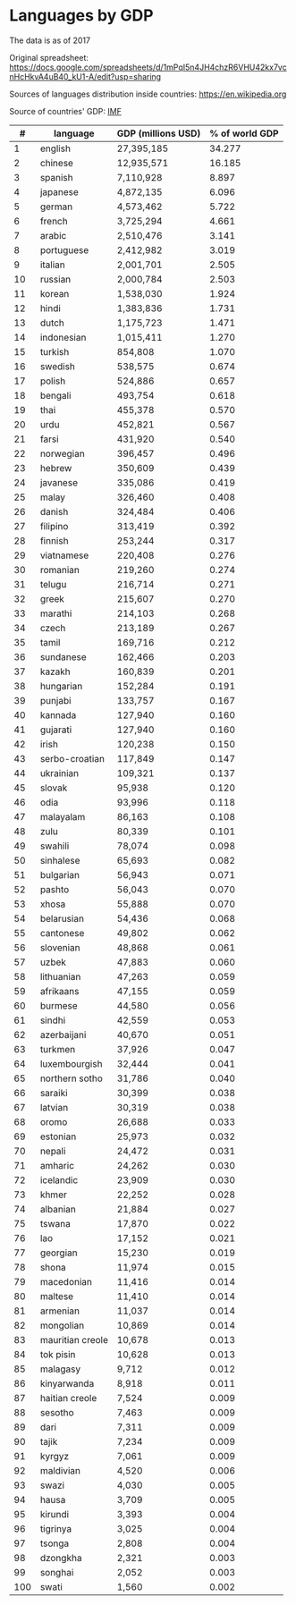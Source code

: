 # Languages by GDP

The data is as of 2017

Original spreadsheet: https://docs.google.com/spreadsheets/d/1mPqI5n4JH4chzR6VHU42kx7vcnHcHkvA4uB40_kU1-A/edit?usp=sharing

Sources of languages distribution inside countries: https://en.wikipedia.org

Source of countries' GDP: [IMF](http://www.imf.org/external/pubs/ft/weo/2018/01/weodata/weorept.aspx?sy=2017&ey=2017&scsm=1&ssd=1&sort=country&ds=.&br=1&c=512%2C946%2C914%2C137%2C612%2C546%2C614%2C962%2C311%2C674%2C213%2C676%2C911%2C548%2C193%2C556%2C122%2C678%2C912%2C181%2C313%2C867%2C419%2C682%2C513%2C684%2C316%2C273%2C913%2C868%2C124%2C921%2C339%2C948%2C638%2C943%2C514%2C686%2C218%2C688%2C963%2C518%2C616%2C728%2C223%2C836%2C516%2C558%2C918%2C138%2C748%2C196%2C618%2C278%2C624%2C692%2C522%2C694%2C622%2C142%2C156%2C449%2C626%2C564%2C628%2C565%2C228%2C283%2C924%2C853%2C233%2C288%2C632%2C293%2C636%2C566%2C634%2C964%2C238%2C182%2C662%2C359%2C960%2C453%2C423%2C968%2C935%2C922%2C128%2C714%2C611%2C862%2C321%2C135%2C243%2C716%2C248%2C456%2C469%2C722%2C253%2C942%2C642%2C718%2C643%2C724%2C939%2C576%2C644%2C936%2C819%2C961%2C172%2C813%2C132%2C726%2C646%2C199%2C648%2C733%2C915%2C184%2C134%2C524%2C652%2C361%2C174%2C362%2C328%2C364%2C258%2C732%2C656%2C366%2C654%2C734%2C336%2C144%2C263%2C146%2C268%2C463%2C532%2C528%2C944%2C923%2C176%2C738%2C534%2C578%2C536%2C537%2C429%2C742%2C433%2C866%2C178%2C369%2C436%2C744%2C136%2C186%2C343%2C925%2C158%2C869%2C439%2C746%2C916%2C926%2C664%2C466%2C826%2C112%2C542%2C111%2C967%2C298%2C443%2C927%2C917%2C846%2C544%2C299%2C941%2C582%2C446%2C474%2C666%2C754%2C668%2C698%2C672&s=NGDPD&grp=0&a=&pr.x=45&pr.y=14)

| #   | language         | GDP (millions USD) | % of world GDP |
|-----|------------------|--------------------|----------------|
| 1   | english          | 27,395,185         | 34.277         |
| 2   | chinese          | 12,935,571         | 16.185         |
| 3   | spanish          | 7,110,928          | 8.897          |
| 4   | japanese         | 4,872,135          | 6.096          |
| 5   | german           | 4,573,462          | 5.722          |
| 6   | french           | 3,725,294          | 4.661          |
| 7   | arabic           | 2,510,476          | 3.141          |
| 8   | portuguese       | 2,412,982          | 3.019          |
| 9   | italian          | 2,001,701          | 2.505          |
| 10  | russian          | 2,000,784          | 2.503          |
| 11  | korean           | 1,538,030          | 1.924          |
| 12  | hindi            | 1,383,836          | 1.731          |
| 13  | dutch            | 1,175,723          | 1.471          |
| 14  | indonesian       | 1,015,411          | 1.270          |
| 15  | turkish          | 854,808            | 1.070          |
| 16  | swedish          | 538,575            | 0.674          |
| 17  | polish           | 524,886            | 0.657          |
| 18  | bengali          | 493,754            | 0.618          |
| 19  | thai             | 455,378            | 0.570          |
| 20  | urdu             | 452,821            | 0.567          |
| 21  | farsi            | 431,920            | 0.540          |
| 22  | norwegian        | 396,457            | 0.496          |
| 23  | hebrew           | 350,609            | 0.439          |
| 24  | javanese         | 335,086            | 0.419          |
| 25  | malay            | 326,460            | 0.408          |
| 26  | danish           | 324,484            | 0.406          |
| 27  | filipino         | 313,419            | 0.392          |
| 28  | finnish          | 253,244            | 0.317          |
| 29  | viatnamese       | 220,408            | 0.276          |
| 30  | romanian         | 219,260            | 0.274          |
| 31  | telugu           | 216,714            | 0.271          |
| 32  | greek            | 215,607            | 0.270          |
| 33  | marathi          | 214,103            | 0.268          |
| 34  | czech            | 213,189            | 0.267          |
| 35  | tamil            | 169,716            | 0.212          |
| 36  | sundanese        | 162,466            | 0.203          |
| 37  | kazakh           | 160,839            | 0.201          |
| 38  | hungarian        | 152,284            | 0.191          |
| 39  | punjabi          | 133,757            | 0.167          |
| 40  | kannada          | 127,940            | 0.160          |
| 41  | gujarati         | 127,940            | 0.160          |
| 42  | irish            | 120,238            | 0.150          |
| 43  | serbo-croatian   | 117,849            | 0.147          |
| 44  | ukrainian        | 109,321            | 0.137          |
| 45  | slovak           | 95,938             | 0.120          |
| 46  | odia             | 93,996             | 0.118          |
| 47  | malayalam        | 86,163             | 0.108          |
| 48  | zulu             | 80,339             | 0.101          |
| 49  | swahili          | 78,074             | 0.098          |
| 50  | sinhalese        | 65,693             | 0.082          |
| 51  | bulgarian        | 56,943             | 0.071          |
| 52  | pashto           | 56,043             | 0.070          |
| 53  | xhosa            | 55,888             | 0.070          |
| 54  | belarusian       | 54,436             | 0.068          |
| 55  | cantonese        | 49,802             | 0.062          |
| 56  | slovenian        | 48,868             | 0.061          |
| 57  | uzbek            | 47,883             | 0.060          |
| 58  | lithuanian       | 47,263             | 0.059          |
| 59  | afrikaans        | 47,155             | 0.059          |
| 60  | burmese          | 44,580             | 0.056          |
| 61  | sindhi           | 42,559             | 0.053          |
| 62  | azerbaijani      | 40,670             | 0.051          |
| 63  | turkmen          | 37,926             | 0.047          |
| 64  | luxembourgish    | 32,444             | 0.041          |
| 65  | northern sotho   | 31,786             | 0.040          |
| 66  | saraiki          | 30,399             | 0.038          |
| 67  | latvian          | 30,319             | 0.038          |
| 68  | oromo            | 26,688             | 0.033          |
| 69  | estonian         | 25,973             | 0.032          |
| 70  | nepali           | 24,472             | 0.031          |
| 71  | amharic          | 24,262             | 0.030          |
| 72  | icelandic        | 23,909             | 0.030          |
| 73  | khmer            | 22,252             | 0.028          |
| 74  | albanian         | 21,884             | 0.027          |
| 75  | tswana           | 17,870             | 0.022          |
| 76  | lao              | 17,152             | 0.021          |
| 77  | georgian         | 15,230             | 0.019          |
| 78  | shona            | 11,974             | 0.015          |
| 79  | macedonian       | 11,416             | 0.014          |
| 80  | maltese          | 11,410             | 0.014          |
| 81  | armenian         | 11,037             | 0.014          |
| 82  | mongolian        | 10,869             | 0.014          |
| 83  | mauritian creole | 10,678             | 0.013          |
| 84  | tok pisin        | 10,628             | 0.013          |
| 85  | malagasy         | 9,712              | 0.012          |
| 86  | kinyarwanda      | 8,918              | 0.011          |
| 87  | haitian creole   | 7,524              | 0.009          |
| 88  | sesotho          | 7,463              | 0.009          |
| 89  | dari             | 7,311              | 0.009          |
| 90  | tajik            | 7,234              | 0.009          |
| 91  | kyrgyz           | 7,061              | 0.009          |
| 92  | maldivian        | 4,520              | 0.006          |
| 93  | swazi            | 4,030              | 0.005          |
| 94  | hausa            | 3,709              | 0.005          |
| 95  | kirundi          | 3,393              | 0.004          |
| 96  | tigrinya         | 3,025              | 0.004          |
| 97  | tsonga           | 2,808              | 0.004          |
| 98  | dzongkha         | 2,321              | 0.003          |
| 99  | songhai          | 2,052              | 0.003          |
| 100 | swati            | 1,560              | 0.002          |

